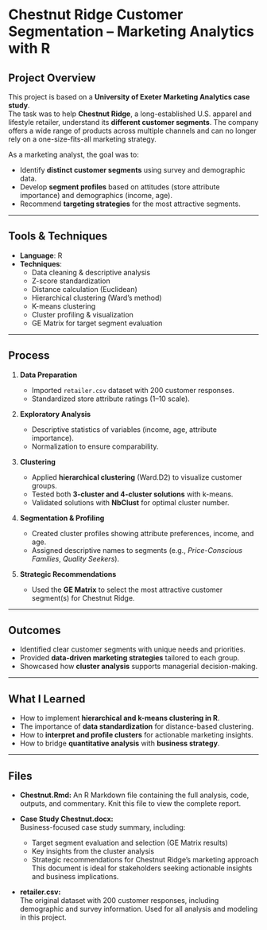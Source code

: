 # Chestnut Ridge Customer Segmentation – Marketing Analytics with R

##  Project Overview
This project is based on a **University of Exeter Marketing Analytics case study**.  
The task was to help **Chestnut Ridge**, a long-established U.S. apparel and lifestyle retailer, understand its **different customer segments**. The company offers a wide range of products across multiple channels and can no longer rely on a one-size-fits-all marketing strategy.  

As a marketing analyst, the goal was to:
- Identify **distinct customer segments** using survey and demographic data.
- Develop **segment profiles** based on attitudes (store attribute importance) and demographics (income, age).
- Recommend **targeting strategies** for the most attractive segments.

---

## Tools & Techniques
- **Language**: R  
- **Techniques**:  
  - Data cleaning & descriptive analysis  
  - Z-score standardization  
  - Distance calculation (Euclidean)  
  - Hierarchical clustering (Ward’s method)  
  - K-means clustering  
  - Cluster profiling & visualization  
  - GE Matrix for target segment evaluation  

---

##  Process
1. **Data Preparation**  
   - Imported `retailer.csv` dataset with 200 customer responses.  
   - Standardized store attribute ratings (1–10 scale).  

2. **Exploratory Analysis**  
   - Descriptive statistics of variables (income, age, attribute importance).  
   - Normalization to ensure comparability.  

3. **Clustering**  
   - Applied **hierarchical clustering** (Ward.D2) to visualize customer groups.  
   - Tested both **3-cluster and 4-cluster solutions** with k-means.  
   - Validated solutions with **NbClust** for optimal cluster number.  

4. **Segmentation & Profiling**  
   - Created cluster profiles showing attribute preferences, income, and age.  
   - Assigned descriptive names to segments (e.g., *Price-Conscious Families*, *Quality Seekers*).  

5. **Strategic Recommendations**  
   - Used the **GE Matrix** to select the most attractive customer segment(s) for Chestnut Ridge.  

---

## Outcomes
- Identified clear customer segments with unique needs and priorities.  
- Provided **data-driven marketing strategies** tailored to each group.  
- Showcased how **cluster analysis** supports managerial decision-making.  

---

## What I Learned
- How to implement **hierarchical and k-means clustering in R**.  
- The importance of **data standardization** for distance-based clustering.  
- How to **interpret and profile clusters** for actionable marketing insights.  
- How to bridge **quantitative analysis** with **business strategy**.  

---
## Files

- **Chestnut.Rmd:**
An R Markdown file containing the full analysis, code, outputs, and commentary. Knit this file to view the complete report.

- **Case Study Chestnut.docx:**  
Business-focused case study summary, including:
    - Target segment evaluation and selection (GE Matrix results)
    - Key insights from the cluster analysis
    - Strategic recommendations for Chestnut Ridge’s marketing approach  
  This document is ideal for stakeholders seeking actionable insights and business implications.

- **retailer.csv:**  
  The original dataset with 200 customer responses, including demographic and survey information. Used for all analysis and modeling in this project.

